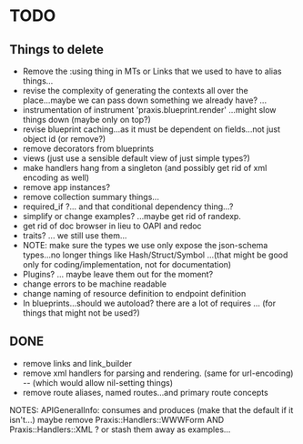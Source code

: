 # TODO

## Things to delete

 * Remove the :using thing in MTs or Links that we used to have to alias things...
 * revise the complexity of generating the contexts all over the place...maybe we can pass down something we already have? ...
 * instrumentation of instrument 'praxis.blueprint.render' ...might slow things down (maybe only on top?)
 * revise blueprint caching...as it must be dependent on fields...not just object id (or remove?)
 * remove decorators from blueprints
 * views (just use a sensible default view of just simple types?)
 * make handlers hang from a singleton (and possibly get rid of xml encoding as well)
 * remove app instances?
 * remove collection summary things...
 * required_if ?... and that conditional dependency thing...?
 * simplify or change examples? ...maybe get rid of randexp.
 * get rid of doc browser in lieu to OAPI and redoc
 * traits? ... we still use them...
 * NOTE: make sure the types we use only expose the json-schema types...no longer things like Hash/Struct/Symbol ...(that might be good only for coding/implementation, not for documentation)
 * Plugins? ... maybe leave them out for the moment?
 * change errors to be machine readable
 * change naming of resource definition to endpoint definition
 * In blueprints...should we autoload? there are a lot of requires ... (for things that might not be used?)

 ## DONE
 * remove links and link_builder
 * remove xml handlers for parsing and rendering. (same for url-encoding) -- (which would allow nil-setting things)
* remove route aliases, named routes...and primary route concepts


 NOTES:
 APIGeneralInfo: consumes and produces (make that the default if it isn't...)
 maybe remove Praxis::Handlers::WWWForm AND  Praxis::Handlers::XML ? or stash them away as examples...

